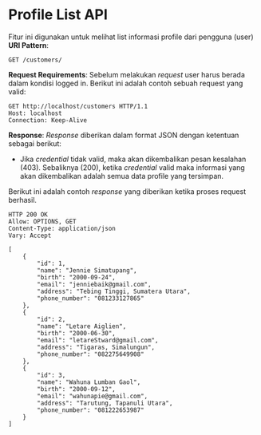 # Profile List API

Fitur ini digunakan untuk melihat list informasi profile dari pengguna (user)
**URI Pattern**:
```
GET /customers/
```
**Request Requirements**:
Sebelum melakukan *request* user harus berada dalam kondisi logged in. 
Berikut ini adalah contoh sebuah request yang valid:
```
GET http://localhost/customers HTTP/1.1
Host: localhost
Connection: Keep-Alive
```

**Response**:
*Response* diberikan dalam format JSON dengan ketentuan sebagai berikut:
- Jika *credential* tidak valid, maka akan dikembalikan pesan kesalahan (403). Sebaliknya (200), ketika *credential* valid maka informasi yang akan dikembalikan adalah semua data profile yang tersimpan.

Berikut ini adalah contoh *response* yang diberikan ketika proses request berhasil.
```
HTTP 200 OK
Allow: OPTIONS, GET
Content-Type: application/json
Vary: Accept

[
    {
        "id": 1,
        "name": "Jennie Simatupang",
        "birth": "2000-09-24",
        "email": "jenniebaik@gmail.com",
        "address": "Tebing Tinggi, Sumatera Utara",
        "phone_number": "081233127865"
    },
    {
        "id": 2,
        "name": "Letare Aiglien",
        "birth": "2000-06-30",
        "email": "letareStward@gmail.com",
        "address": "Tigaras, Simalungun",
        "phone_number": "082275649908"
    },
    {
        "id": 3,
        "name": "Wahuna Lumban Gaol",
        "birth": "2000-09-12",
        "email": "wahunapie@gmail.com",
        "address": "Tarutung, Tapanuli Utara",
        "phone_number": "081222653987"
    }
]

```
